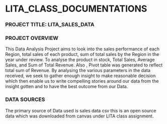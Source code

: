 # LITA_CLASS_DOCUMENTATIONS

### PROJECT TITLE: LITA_SALES_DATA

### PROJECT OVERVIEW
This Data Analysis Project aims to look into the sales performance of each Region, total sales of each product, sum of total sales by the Region in the year under review. To analyse the product in stock, Total Sales, Average Sales, and Sum of Total Revenue. Also , Pivot table was generated to reflect total sum of Revenue. By analysing the various parameters in the data received, we seek to gather enough insight to make reasonable decision which then enable us to write compelling stories around our data from the insight gotten and to have the best outcome from our Data.

### DATA SOURCES
The primary source of Data used is sales data csv this is an open source data which was downloaded from canvas under LITA class assignment.
